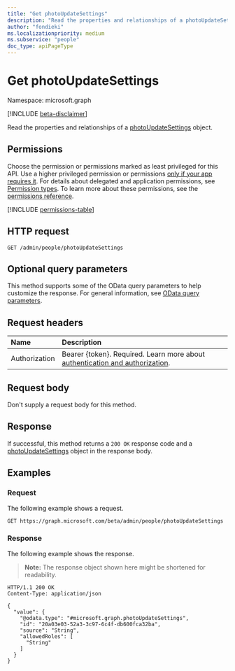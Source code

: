 ```yaml
---
title: "Get photoUpdateSettings"
description: "Read the properties and relationships of a photoUpdateSettings object."
author: "fondieki"
ms.localizationpriority: medium
ms.subservice: "people"
doc_type: apiPageType
---
```


# Get photoUpdateSettings

Namespace: microsoft.graph

[!INCLUDE [beta-disclaimer](../../includes/beta-disclaimer.md)]

Read the properties and relationships of a [photoUpdateSettings](../resources/photoupdatesettings.md) object.

## Permissions

Choose the permission or permissions marked as least privileged for this API. Use a higher privileged permission or permissions [only if your app requires it](/graph/permissions-overview#best-practices-for-using-microsoft-graph-permissions). For details about delegated and application permissions, see [Permission types](/graph/permissions-overview#permission-types). To learn more about these permissions, see the [permissions reference](/graph/permissions-reference).

<!-- {
  "blockType": "permissions",
  "name": "photoupdatesettings-get-permissions"
}
-->
[!INCLUDE [permissions-table](../includes/permissions/photoupdatesettings-get-permissions.md)]

## HTTP request

<!-- {
  "blockType": "ignored"
}
-->
``` http
GET /admin/people/photoUpdateSettings
```

## Optional query parameters

This method supports some of the OData query parameters to help customize the response. For general information, see [OData query parameters](/graph/query-parameters).

## Request headers

|Name|Description|
|:---|:---|
|Authorization|Bearer {token}. Required. Learn more about [authentication and authorization](/graph/auth/auth-concepts).|

## Request body

Don't supply a request body for this method.

## Response

If successful, this method returns a `200 OK` response code and a [photoUpdateSettings](../resources/photoupdatesettings.md) object in the response body.

## Examples

### Request

The following example shows a request.
<!-- {
  "blockType": "request",
  "name": "get_photoupdatesettings"
}
-->
``` http
GET https://graph.microsoft.com/beta/admin/people/photoUpdateSettings
```


### Response

The following example shows the response.
>**Note:** The response object shown here might be shortened for readability.
<!-- {
  "blockType": "response",
  "truncated": true,
  "@odata.type": "microsoft.graph.photoUpdateSettings"
}
-->
``` http
HTTP/1.1 200 OK
Content-Type: application/json

{
  "value": {
    "@odata.type": "#microsoft.graph.photoUpdateSettings",
    "id": "20a03e03-52a3-3c97-6c4f-db600fca32ba",
    "source": "String",
    "allowedRoles": [
      "String"
    ]
  }
}
```

